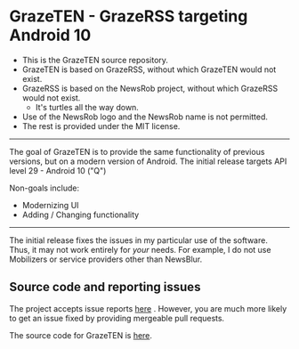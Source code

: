 # GrazeTEN - GrazeRSS targeting Android 10


* This is the GrazeTEN source repository.
* GrazeTEN is based on GrazeRSS, without which GrazeTEN would not exist.
* GrazeRSS is based on the NewsRob project, without which GrazeRSS would not exist.
  * It's turtles all the way down.
* Use of the NewsRob logo and the NewsRob name is not permitted.
* The rest is provided under the MIT license.

---

The goal of GrazeTEN is to provide the same functionality of previous versions, but on a modern
version of Android.  The initial release targets API level 29 - Android 10 ("Q")

Non-goals include:
* Modernizing UI
* Adding / Changing functionality

---


The initial release fixes the issues in my particular use of the software.  Thus, it may
not work entirely for *your* needs.  For example, I do not use Mobilizers or service
providers other than NewsBlur.


## Source code and reporting issues

The project accepts issue reports [here](https://github.com/nayfield/GrazeTen/issues) .  However,
you are much more likely to get an issue fixed by providing mergeable pull requests.


The source code for GrazeTEN is [here](https://github.com/nayfield/GrazeTen).


